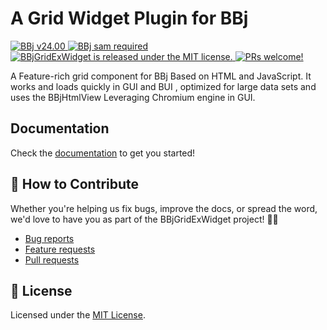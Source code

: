 # A Grid Widget Plugin for BBj
<p>
  <a href="http://www.basis.cloud/downloads">
    <img src="https://img.shields.io/badge/BBj-v24.00-blue" alt="BBj v24.00" />
  </a>
  <a href="http://www.basis.cloud/downloads">
    <img src="https://img.shields.io/badge/BBj-SAM%20required-orange" alt="BBj sam required" />
  </a>
  <a href="https://github.com/BBj-Plugins/BBjGridExWidget/blob/master/README.md">
    <img src="https://img.shields.io/badge/license-MIT-blue.svg" alt="BBjGridExWidget is released under the MIT license." />
  </a>
  <a href="https://github.com/necolas/issue-guidelines/blob/master/CONTRIBUTING.md#pull-requests">
    <img src="https://img.shields.io/badge/PRs-welcome-brightgreen.svg" alt="PRs welcome!" />
  </a>
</p>

A Feature-rich grid component for BBj Based on HTML and JavaScript. It works and loads quickly in GUI and BUI
, optimized for large data sets and uses the BBjHtmlView Leveraging Chromium engine in GUI.

## Documentation

Check the [documentation](https://bbj-plugins.github.io/BBjGridExWidget/) to get you started!

## 🤝 How to Contribute

Whether you're helping us fix bugs, improve the docs, or spread the word, we'd love to have you as part of the BBjGridExWidget project! 💪💜

* [Bug reports](CONTRIBUTING.md#bugs)
* [Feature requests](CONTRIBUTING.md#features)
* [Pull requests](CONTRIBUTING.md#pull-requests)

## 📝 License

Licensed under the [MIT License](https://github.com/BBj-Plugins/BBjGridExWidget/blob/master/LICENSE).
